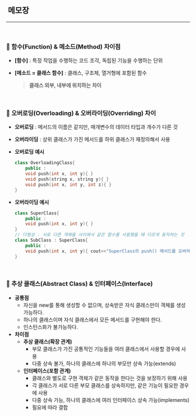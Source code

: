 ## ​ 메모장

***

<br> 

### :pushpin: 함수(Function) & 메소드(Method) 차이점

- **[함수]** : 특정 작업을 수행하는 코드 조각, 독립된 기능을 수행하는 단위

- **[메소드 = 클래스 함수]** : 클래스, 구조체, 열거형에 포함된 함수

  > **클래스 외부, 내부에 위치하는 차이**

<br> 

### :pushpin: 오버로딩(Overloading) & 오버라이딩(Overriding) 차이

- **오버로딩** : 메서드의 이름은 같지만, 매개변수의 데이터 타입과 개수가 다른 것
- **오버라이딩** : 상위 클래스가 가진 메서드를 하위 클래스가 재정의해서 사용

- **오버로딩 예시**

  ```c++
  class OverloadingClass{
      public : 
      void push(int x, int y){ }
      void push(string x, string y){ }
      void push(int x, int y, int z){ }
  }
  ```

- **오버라이딩 예시**

  ```c++
  class SuperClass{
      public :
      void push(int x, int y){ }
  }
  // 다형성 : 서로 다른 객체들 사이에서 같은 함수를 사용했을 때 다르게 동작하는 것
  class SubClass : SuperClass{
      public : 
      void push(int x, int y){ cout<<"SuperClass의 push() 메서드를 오버라이딩"; }
  }
  ```

<br> 

### :pushpin: 추상 클래스(Abstract Class) & 인터페이스(Interface) 

- **공통점**
  - 자신을 new를 통해 생성할 수 없으며, 상속받은 자식 클래스만이 객체를 생성 가능하다.
  - 하나의 클래스이며 자식 클래스에서 모든 메서드를 구현해야 한다.
  - 인스턴스화가 불가능하다.
- **차이점**
  - **추상 클래스(확장 관계)**
    - 부모 클래스가 가진 공통적인 기능들을 여러 클래스에서 사용할 경우에 사용
    - 다중 상속 불가, 하나의 클래스에 하나의 부모만 상속 가능(extends)
  - **인터페이스(포함 관계)**
    - 클래스와 별도로 구현 객체가 같은 동작을 한다는 것을 보장하기 위해 사용
    - 각 클래스가 서로 다른 부모 클래스를 상속하지만, 같은 기능이 필요한 경우에 사용
    - 다중 상속 가능, 하나의 클래스에 여러 인터페이스 상속 가능(implements)
    - 필요에 따라 결합